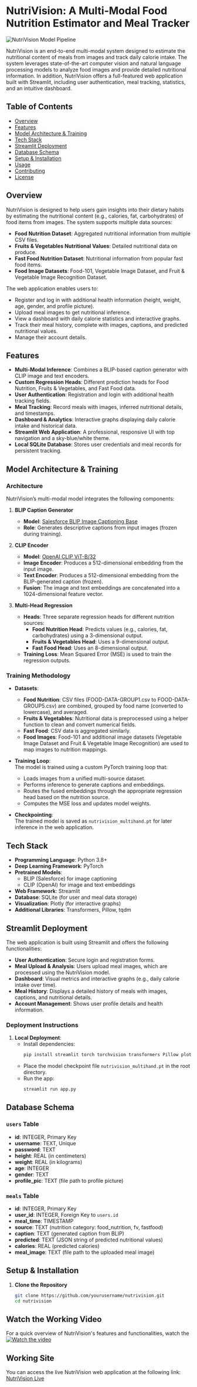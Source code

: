 # NutriVision: A Multi-Modal Food Nutrition Estimator and Meal Tracker

![NutriVision Model Pipeline](https://ibb.co/CK5NFyY0)

NutriVision is an end-to-end multi-modal system designed to estimate the nutritional content of meals from images and track daily calorie intake. The system leverages state-of-the-art computer vision and natural language processing models to analyze food images and provide detailed nutritional information. In addition, NutriVision offers a full-featured web application built with Streamlit, including user authentication, meal tracking, statistics, and an intuitive dashboard.

## Table of Contents

- [Overview](#overview)
- [Features](#features)
- [Model Architecture & Training](#model-architecture--training)
- [Tech Stack](#tech-stack)
- [Streamlit Deployment](#streamlit-deployment)
- [Database Schema](#database-schema)
- [Setup & Installation](#setup--installation)
- [Usage](#usage)
- [Contributing](#contributing)
- [License](#license)

## Overview

NutriVision is designed to help users gain insights into their dietary habits by estimating the nutritional content (e.g., calories, fat, carbohydrates) of food items from images. The system supports multiple data sources:
- **Food Nutrition Dataset**: Aggregated nutritional information from multiple CSV files.
- **Fruits & Vegetables Nutritional Values**: Detailed nutritional data on produce.
- **Fast Food Nutrition Dataset**: Nutritional information from popular fast food items.
- **Food Image Datasets**: Food-101, Vegetable Image Dataset, and Fruit & Vegetable Image Recognition Dataset.

The web application enables users to:
- Register and log in with additional health information (height, weight, age, gender, and profile picture).
- Upload meal images to get nutritional inference.
- View a dashboard with daily calorie statistics and interactive graphs.
- Track their meal history, complete with images, captions, and predicted nutritional values.
- Manage their account details.

## Features

- **Multi-Modal Inference**: Combines a BLIP-based caption generator with CLIP image and text encoders.
- **Custom Regression Heads**: Different prediction heads for Food Nutrition, Fruits & Vegetables, and Fast Food data.
- **User Authentication**: Registration and login with additional health tracking fields.
- **Meal Tracking**: Record meals with images, inferred nutritional details, and timestamps.
- **Dashboard & Analytics**: Interactive graphs displaying daily calorie intake and historical data.
- **Streamlit Web Application**: A professional, responsive UI with top navigation and a sky-blue/white theme.
- **Local SQLite Database**: Stores user credentials and meal records for persistent tracking.

## Model Architecture & Training

### Architecture

NutriVision’s multi-modal model integrates the following components:

1. **BLIP Caption Generator**  
   - **Model**: [Salesforce BLIP Image Captioning Base](https://huggingface.co/Salesforce/blip-image-captioning-base)
   - **Role**: Generates descriptive captions from input images (frozen during training).

2. **CLIP Encoder**  
   - **Model**: [OpenAI CLIP ViT-B/32](https://huggingface.co/openai/clip-vit-base-patch32)
   - **Image Encoder**: Produces a 512-dimensional embedding from the input image.
   - **Text Encoder**: Produces a 512-dimensional embedding from the BLIP-generated caption (frozen).
   - **Fusion**: The image and text embeddings are concatenated into a 1024-dimensional feature vector.

3. **Multi-Head Regression**  
   - **Heads**: Three separate regression heads for different nutrition sources:
     - **Food Nutrition Head**: Predicts values (e.g., calories, fat, carbohydrates) using a 3-dimensional output.
     - **Fruits & Vegetables Head**: Uses a 9-dimensional output.
     - **Fast Food Head**: Uses an 8-dimensional output.
   - **Training Loss**: Mean Squared Error (MSE) is used to train the regression outputs.

### Training Methodology

- **Datasets**:  
  - **Food Nutrition**: CSV files (FOOD-DATA-GROUP1.csv to FOOD-DATA-GROUP5.csv) are combined, grouped by food name (converted to lowercase), and averaged.
  - **Fruits & Vegetables**: Nutritional data is preprocessed using a helper function to clean and convert numerical fields.
  - **Fast Food**: CSV data is aggregated similarly.
  - **Food Images**: Food-101 and additional image datasets (Vegetable Image Dataset and Fruit & Vegetable Image Recognition) are used to map images to nutrition mappings.
  
- **Training Loop**:  
  The model is trained using a custom PyTorch training loop that:
  - Loads images from a unified multi-source dataset.
  - Performs inference to generate captions and embeddings.
  - Routes the fused embeddings through the appropriate regression head based on the nutrition source.
  - Computes the MSE loss and updates model weights.
  
- **Checkpointing**:  
  The trained model is saved as `nutrivision_multihand.pt` for later inference in the web application.

## Tech Stack

- **Programming Language**: Python 3.8+
- **Deep Learning Framework**: PyTorch
- **Pretrained Models**:  
  - BLIP (Salesforce) for image captioning  
  - CLIP (OpenAI) for image and text embeddings
- **Web Framework**: Streamlit
- **Database**: SQLite (for user and meal data storage)
- **Visualization**: Plotly (for interactive graphs)
- **Additional Libraries**: Transformers, Pillow, tqdm

## Streamlit Deployment

The web application is built using Streamlit and offers the following functionalities:
- **User Authentication**: Secure login and registration forms.
- **Meal Upload & Analysis**: Users upload meal images, which are processed using the NutriVision model.
- **Dashboard**: Visual metrics and interactive graphs (e.g., daily calorie intake over time).
- **Meal History**: Displays a detailed history of meals with images, captions, and nutritional details.
- **Account Management**: Shows user profile details and health information.

### Deployment Instructions

1. **Local Deployment**:  
   - Install dependencies:
     ```bash
     pip install streamlit torch torchvision transformers Pillow plotly tqdm
     ```
   - Place the model checkpoint file `nutrivision_multihand.pt` in the root directory.
   - Run the app:
     ```bash
     streamlit run app.py
     ```

## Database Schema

### `users` Table
- **id**: INTEGER, Primary Key
- **username**: TEXT, Unique
- **password**: TEXT
- **height**: REAL (in centimeters)
- **weight**: REAL (in kilograms)
- **age**: INTEGER
- **gender**: TEXT
- **profile_pic**: TEXT (file path to profile picture)

### `meals` Table
- **id**: INTEGER, Primary Key
- **user_id**: INTEGER, Foreign Key to `users.id`
- **meal_time**: TIMESTAMP
- **source**: TEXT (nutrition category: food_nutrition, fv, fastfood)
- **caption**: TEXT (generated caption from BLIP)
- **predicted**: TEXT (JSON string of predicted nutritional values)
- **calories**: REAL (predicted calories)
- **meal_image**: TEXT (file path to the uploaded meal image)

## Setup & Installation

1. **Clone the Repository**
   ```bash
   git clone https://github.com/yourusername/nutrivision.git
   cd nutrivision

## Watch the Working Video
For a quick overview of NutriVision's features and functionalities, watch the 
[![Watch the video](https://img.youtube.com/vi/xkQKRyK41z8/maxresdefault.jpg)](https://www.youtube.com/watch?v=xkQKRyK41z8)

## Working Site
You can access the live NutriVision web application at the following link: [NutriVision Live](https://angroy-nutrivision-app-vxxkzd.streamlit.app/)